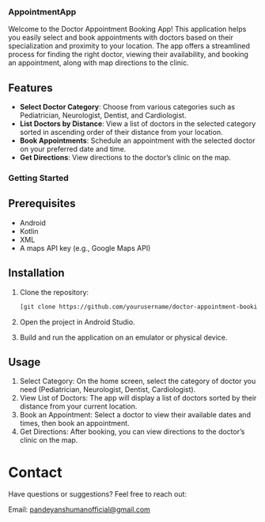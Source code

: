 ### AppointmentApp

Welcome to the Doctor Appointment Booking App! This application helps you easily select and book appointments with doctors based on their specialization and proximity to your location. The app offers a streamlined process for finding the right doctor, viewing their availability, and booking an appointment, along with map directions to the clinic.

## Features

- **Select Doctor Category**: Choose from various categories such as Pediatrician, Neurologist, Dentist, and Cardiologist.
- **List Doctors by Distance**: View a list of doctors in the selected category sorted in ascending order of their distance from your location.
- **Book Appointments**: Schedule an appointment with the selected doctor on your preferred date and time.
- **Get Directions**: View directions to the doctor’s clinic on the map.

### Getting Started

## Prerequisites

- Android
- Kotlin
- XML
- A maps API key (e.g., Google Maps API)

## Installation

1. Clone the repository:
   ```sh
   [git clone https://github.com/yourusername/doctor-appointment-booking-app.git

2. Open the project in Android Studio.

3. Build and run the application on an emulator or physical device.

## Usage
   1. Select Category: On the home screen, select the category of doctor you need (Pediatrician, Neurologist, Dentist, Cardiologist).
   2. View List of Doctors: The app will display a list of doctors sorted by their distance from your current location.
   3. Book an Appointment: Select a doctor to view their available dates and times, then book an appointment.
   4. Get Directions: After booking, you can view directions to the doctor’s clinic on the map.

# Contact
Have questions or suggestions? Feel free to reach out:

Email: pandeyanshumanofficial@gmail.com


